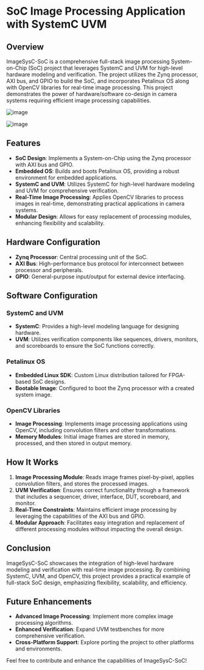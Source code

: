 # SoC Image Processing Application with SystemC UVM

## Overview
ImageSysC-SoC is a comprehensive full-stack image processing System-on-Chip (SoC) project that leverages SystemC and UVM for high-level hardware modeling and verification. The project utilizes the Zynq processor, AXI bus, and GPIO to build the SoC, and incorporates Petalinux OS along with OpenCV libraries for real-time image processing. This project demonstrates the power of hardware/software co-design in camera systems requiring efficient image processing capabilities.

![image](https://github.com/cameronnthomas/Ultra-UVM/assets/173108159/d693af8e-0f9f-4154-94c5-2b1c0a593faf)

![image](https://github.com/cameronnthomas/Ultra-UVM/assets/173108159/a69079a0-5316-488b-9f7e-08dbb350f63f)


## Features
- **SoC Design**: Implements a System-on-Chip using the Zynq processor with AXI bus and GPIO.
- **Embedded OS**: Builds and boots Petalinux OS, providing a robust environment for embedded applications.
- **SystemC and UVM**: Utilizes SystemC for high-level hardware modeling and UVM for comprehensive verification.
- **Real-Time Image Processing**: Applies OpenCV libraries to process images in real-time, demonstrating practical applications in camera systems.
- **Modular Design**: Allows for easy replacement of processing modules, enhancing flexibility and scalability.

## Hardware Configuration
- **Zynq Processor**: Central processing unit of the SoC.
- **AXI Bus**: High-performance bus protocol for interconnect between processor and peripherals.
- **GPIO**: General-purpose input/output for external device interfacing.

## Software Configuration
### SystemC and UVM
- **SystemC**: Provides a high-level modeling language for designing hardware.
- **UVM**: Utilizes verification components like sequences, drivers, monitors, and scoreboards to ensure the SoC functions correctly.

### Petalinux OS
- **Embedded Linux SDK**: Custom Linux distribution tailored for FPGA-based SoC designs.
- **Bootable Image**: Configured to boot the Zynq processor with a created system image.

### OpenCV Libraries
- **Image Processing**: Implements image processing applications using OpenCV, including convolution filters and other transformations.
- **Memory Modules**: Initial image frames are stored in memory, processed, and then stored in output memory.

## How It Works
1. **Image Processing Module**: Reads image frames pixel-by-pixel, applies convolution filters, and stores the processed images.
2. **UVM Verification**: Ensures correct functionality through a framework that includes a sequencer, driver, interface, DUT, scoreboard, and monitor.
3. **Real-Time Constraints**: Maintains efficient image processing by leveraging the capabilities of the AXI bus and GPIO.
4. **Modular Approach**: Facilitates easy integration and replacement of different processing modules without impacting the overall design.

## Conclusion
ImageSysC-SoC showcases the integration of high-level hardware modeling and verification with real-time image processing. By combining SystemC, UVM, and OpenCV, this project provides a practical example of full-stack SoC design, emphasizing flexibility, scalability, and efficiency.

## Future Enhancements
- **Advanced Image Processing**: Implement more complex image processing algorithms.
- **Enhanced Verification**: Expand UVM testbenches for more comprehensive verification.
- **Cross-Platform Support**: Explore porting the project to other platforms and environments.

Feel free to contribute and enhance the capabilities of ImageSysC-SoC!
